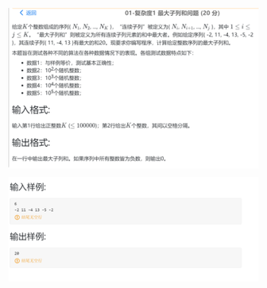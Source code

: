 ![image-20210729201013991](image-20210729201013991.png)

![image-20210729201048190](image-20210729201048190.png)